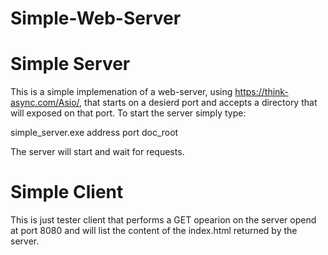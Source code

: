 # Simple-Web-Server

Simple Server
=============

This is a simple implemenation of a web-server, using https://think-async.com/Asio/, that starts on a desierd port and accepts a directory that will exposed on that port.
To start the server simply type: 

simple_server.exe address port doc_root

The server will start and wait for requests.
  
Simple Client
=============

This is just tester client that performs a GET opearion on the server opend at port 8080 and will list the content of the index.html returned by the server.

